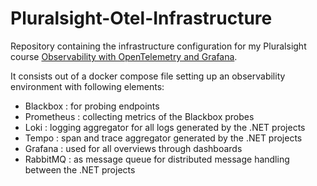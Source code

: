 # Pluralsight-Otel-Infrastructure

Repository containing the infrastructure configuration for my Pluralsight course [Observability with OpenTelemetry and Grafana](http://www.pluralsight.com/courses/opentelemetry-grafana-observability).

It consists out of a docker compose file setting up an observability environment with following elements:
- Blackbox : for probing endpoints
- Prometheus : collecting metrics of the Blackbox probes
- Loki : logging aggregator for all logs generated by the .NET projects
- Tempo : span and trace aggregator generated by the .NET projects
- Grafana : used for all overviews through dashboards
- RabbitMQ : as message queue for distributed message handling between the .NET projects
